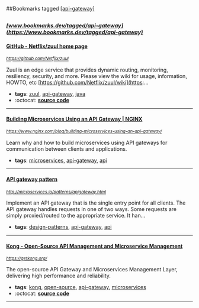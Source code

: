 ##Bookmarks tagged [[api-gateway]](https://www.bookmarks.dev?q=[api-gateway])

_<sup><sup>[www.bookmarks.dev/tagged/api-gateway](https://www.bookmarks.dev/tagged/api-gateway)</sup></sup>_
---
#### [GitHub - Netflix/zuul home page](https://github.com/Netflix/zuul)
_<sup>https://github.com/Netflix/zuul</sup>_

Zuul is an edge service that provides dynamic routing, monitoring, resiliency, security, and more.
Please view the wiki for usage, information, HOWTO, etc [https://github.com/Netflix/zuul/wiki](https:...
* **tags**: [zuul](../tagged/zuul.md), [api-gateway](../tagged/api-gateway.md), [java](../tagged/java.md)
* :octocat: **[source code](https://github.com/Netflix/zuul)**
---
#### [Building Microservices Using an API Gateway | NGINX](https://www.nginx.com/blog/building-microservices-using-an-api-gateway/)
_<sup>https://www.nginx.com/blog/building-microservices-using-an-api-gateway/</sup>_

Learn why and how to build microservices using API gateways for communication between clients and applications.
* **tags**: [microservices](../tagged/microservices.md), [api-gateway](../tagged/api-gateway.md), [api](../tagged/api.md)
---
#### [API gateway pattern](http://microservices.io/patterns/apigateway.html)
_<sup>http://microservices.io/patterns/apigateway.html</sup>_

Implement an API gateway that is the single entry point for all clients. The API gateway handles requests in one of two ways. Some requests are simply proxied/routed to the appropriate service. It han...
* **tags**: [design-patterns](../tagged/design-patterns.md), [api-gateway](../tagged/api-gateway.md), [api](../tagged/api.md)
---
#### [Kong - Open-Source API Management and Microservice Management](https://getkong.org/)
_<sup>https://getkong.org/</sup>_

The open-source API Gateway and Microservices Management Layer, delivering high performance and reliability.
* **tags**: [kong](../tagged/kong.md), [open-source](../tagged/open-source.md), [api-gateway](../tagged/api-gateway.md), [microservices](../tagged/microservices.md)
* :octocat: **[source code](https://github.com/Mashape/kong/)**
---
